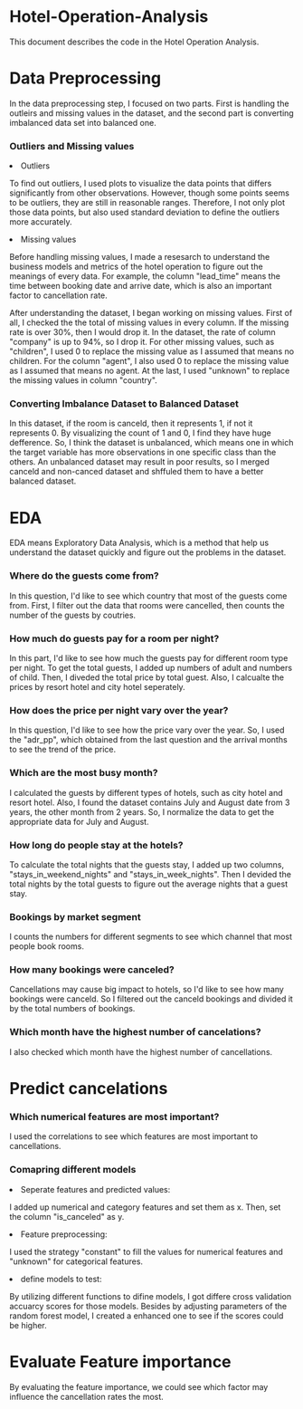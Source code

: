 # Hotel-Operation-Analysis

This document describes the code in the Hotel Operation Analysis.

<h1>Data Preprocessing</h1>
<p>In the data preprocessing step, I focused on two parts. First is handling the outleirs and missing values in the dataset, and the second part is converting 
imbalanced data set into balanced one. </p>

<h3>Outliers and Missing values</h3>

<li>Outliers</li>
<p>To find out outliers, I used plots  to visualize the data points that differs significantly from other observations. However, though some points seems to 
be outliers, they are still in reasonable ranges. Therefore, I not only plot those data points, but also used standard deviation to define the outliers 
more accurately. </p>

<li>Missing values</li>
<p>Before handling missing values, I made a resesarch to understand the business models and metrics of the hotel operation to figure out the meanings of every data.
For example, the column "lead_time" means the time between booking date and arrive date, which is also an important factor to cancellation rate.</p>
<n></n>
<p>After understanding the dataset, I began working on missing values. First of all, I checked the the total of missing values in every column. If the missing
rate is over 30%, then I would drop it. In the dataset, the rate of column "company" is up to 94%, so I drop it. For other missing values, such as "children",
I used 0 to replace the missing value as I assumed that means no children. For the column "agent", I also used 0 to replace the missing value as I assumed that means
no agent. At the last, I used "unknown" to replace the missing values in column "country".</p>


<h3>Converting Imbalance Dataset to Balanced Dataset</h3>
<p>In this dataset, if the room is canceld, then it represents 1, if not it represents 0. By visualizing the count of 1 and 0, I find they have huge defference.
So, I think the dataset is unbalanced, which means one in which the target variable has more observations in one specific class than the others. An unbalanced dataset
may result in poor results, so I merged canceld and non-canced dataset and shffuled them to have a better balanced dataset.</p>

<h1>EDA</h1>
EDA means Exploratory Data Analysis, which is a method that help us understand the dataset quickly and figure out the problems in the dataset.

<h3>Where do the guests come from?</h3>
In this question, I'd like to see which country that most of the guests come from. First, I filter out the data that rooms were cancelled, then counts the number of the guests by coutries.

<h3>How much do guests pay for a room per night?</h3>
<p>In this part, I'd like to see how much the guests pay for different room type per night. To get the total guests, I added up numbers of adult and numbers of child. Then, I diveded the total price by total guest. Also, I calcualte the prices by resort hotel and city hotel seperately. </p>

<h3>How does the price per night vary over the year?</h3>
<p>In this question, I'd like to see how the price vary over the year. So, I used the "adr_pp", which obtained from the last question and the arrival months
to see the trend of the price.</p>

<h3>Which are the most busy month?</h3>
<p>I calculated the guests by different types of hotels, such as city hotel and resort hotel. Also, I found the dataset contains July and August date from 3 years, the other month from 2 years. So, I normalize the data to get the appropriate data for July and August.</p>

<h3>How long do people stay at the hotels?</h3>
<p>To calculate the total nights that the guests stay, I added up two columns, "stays_in_weekend_nights" and "stays_in_week_nights". Then I devided the total nights by the total guests to figure out the average nights that a guest stay.</p>

<h3>Bookings by market segment</h3>
<p>I counts the numbers for different segments to see which channel that most people book rooms.</p>

<h3>How many bookings were canceled?</h3>
<p>Cancellations may cause big impact to hotels, so I'd like to see how many bookings were canceld. So I filtered out the canceld bookings and divided it by the total numbers of bookings.</p>

<h3>Which month have the highest number of cancelations?</h3>
<p>I also checked which month have the highest number of cancellations.</p>

<h1>Predict cancelations</h1>
<h3>Which numerical features are most important?</h3>

<p>I used the correlations to see which features are most important to cancellations.</p>
<h3>Comapring different models</h3>
<li>Seperate features and predicted values:</li>
<p>I added up numerical and category features and set them as x. Then, set the column "is_canceled" as y.</p>
<li>Feature preprocessing:</li>
<p>I used the strategy "constant" to fill the values for numerical features and "unknown" for categorical features.</p>
<li>define models to test:</li>
<p>By utilizing different functions to difine models, I got differe cross validation accuarcy scores for those models. Besides by adjusting parameters of the random forest model, I created a enhanced one to see if the scores could be higher.</p>

<h1>Evaluate Feature importance</h1>
<p>By evaluating the feature importance, we could see which factor may influence the cancellation rates the most.</p>
